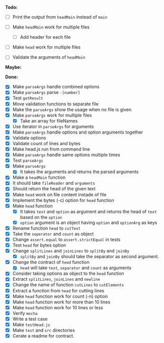 **Todo:**
- [ ] Print the output from `headMain` instead of `main`
- [ ] Make `headMain` work for multiple files
  - [ ] Add header for each file
- [ ] Make `head` work for multiple files
- [ ] Validate the arguments of `headMain`


**Maybe:**


**Done:**
- [x] Make `parseArgs` handle combined options
- [x] Make `parseArgs` parse `-[number]`
- [x] Test `getResult`
- [x] Move validation functions to separate file
- [x] Make the `parseArgs` show the usage when no file is given
- [x] Make `parseArgs` work for multiple files
  - [x] Take an array for fileNames
- [x] Use iterator in `parseArgs` for arguments
- [x] Make `parseArgs` handle options and option arguments together 
- [x] Validate options
- [x] Validate count of lines and bytes
- [x] Make head.js run from command line
- [x] Make `parseArgs` handle same options multiple times
- [x] Test `parseArgs`
- [x] Make `parseArgs`
  - [x] It takes the arguments and returns the parsed arguments
- [x] Make a `headMain` function
 - [x] It should take `fileReader` and `arguments` 
 - [x] Should return the head of the given text
- [x] Make `head` work on file content instade of file
- [x] Implement the bytes (-c) option for `head` function
- [x] Make `head` function
  - [x] It takes `text` and `option` as argument and returns the head of `text` based on the `option`
  - [x] `option` argument is an object having `option` and `optionArg` as keys
- [x] Rename function `head` to `cutText`
- [x] Take the `seperator` and `count` as object
- [x] Change `assert.equal` to `assert.strictEqual` in tests
- [x] Test `head` for bytes option
- [x] Change `splitLines` and `joinLines` to `splitBy` and `joinBy`
  - [x] `splitBy` and `joinBy` should take the separator as second argument.
- [x] Change the contract of `head` function
  - [x] `head` will take `text`, `separator` and `count` as arguments
- [x] Consider taking options as object to the `head` function
- [x] Extract `splitLines`, `joinLines` and `newline`
- [x] Change the name of function `cutLines` to `cutElements`
- [x] Extract a function from `head` for cutting lines
- [x] Make `head` function work for count (-n) option
- [x] Make `head` function work for more than 10 lines
- [x] Make `head` function work for 10 lines or less
- [x] Verify `mocha`
- [x] Write a test case
- [x] Make `testHead.js`
- [x] Make `test` and `src` directories
- [x] Cerate a readme for contract.
